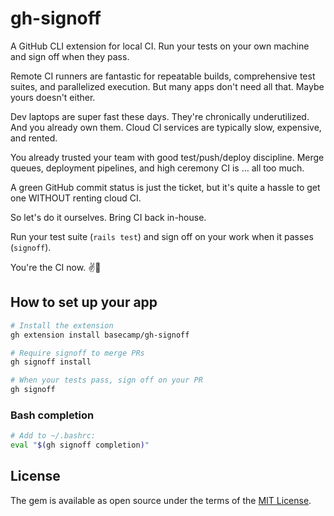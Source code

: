 # gh-signoff

A GitHub CLI extension for local CI. Run your tests on your own machine and sign off when they pass.

Remote CI runners are fantastic for repeatable builds, comprehensive test suites, and parallelized execution. But many apps don't need all that. Maybe yours doesn't either.

Dev laptops are super fast these days. They're chronically underutilized. And you already own them. Cloud CI services are typically slow, expensive, and rented.

You already trusted your team with good test/push/deploy discipline. Merge queues, deployment pipelines, and high ceremony CI is … all too much.

A green GitHub commit status is just the ticket, but it's quite a hassle to get one WITHOUT renting cloud CI.

So let's do it ourselves. Bring CI back in-house.

Run your test suite (`rails test`) and sign off on your work when it passes (`signoff`).

You're the CI now. ✌️👀


## How to set up your app

```bash
# Install the extension
gh extension install basecamp/gh-signoff

# Require signoff to merge PRs
gh signoff install

# When your tests pass, sign off on your PR
gh signoff
```


### Bash completion

```bash
# Add to ~/.bashrc:
eval "$(gh signoff completion)"
```


## License
The gem is available as open source under the terms of the [MIT License](https://opensource.org/licenses/MIT).
